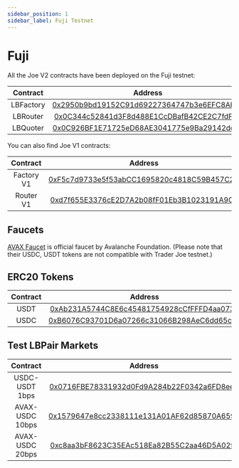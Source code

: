 ```yaml
---
sidebar_position: 1
sidebar_label: Fuji Testnet
---
```


# Fuji

All the Joe V2 contracts have been deployed on the Fuji testnet:

| Contract  |                                                            Address                                                            |
| :-------: | :---------------------------------------------------------------------------------------------------------------------------: |
| LBFactory | [0x2950b9bd19152C91d69227364747b3e6EFC8Ab7F](https://testnet.snowtrace.io/address/0x2950b9bd19152C91d69227364747b3e6EFC8Ab7F) |
| LBRouter  | [0x0C344c52841d3F8d488E1CcDBafB42CE2C7fdFA9](https://testnet.snowtrace.io/address/0x0C344c52841d3F8d488E1CcDBafB42CE2C7fdFA9) |
| LBQuoter  | [0x0C926BF1E71725eD68AE3041775e9Ba29142dca9](https://testnet.snowtrace.io/address/0x0C926BF1E71725eD68AE3041775e9Ba29142dca9) |

You can also find Joe V1 contracts:

|  Contract  |                                                            Address                                                            |
| :--------: | :---------------------------------------------------------------------------------------------------------------------------: |
| Factory V1 | [0xF5c7d9733e5f53abCC1695820c4818C59B457C2C](https://testnet.snowtrace.io/address/0xF5c7d9733e5f53abCC1695820c4818C59B457C2C) |
| Router V1  | [0xd7f655E3376cE2D7A2b08fF01Eb3B1023191A901](https://testnet.snowtrace.io/address/0xd7f655E3376cE2D7A2b08fF01Eb3B1023191A901) |

## Faucets

[AVAX Faucet](https://faucet.avax.network/) is official faucet by Avalanche Foundation. (Please note that their USDC, USDT tokens are not compatible with Trader Joe testnet.)

## ERC20 Tokens

| Contract |                                                                   Address                                                                   |
| :------: | :-----------------------------------------------------------------------------------------------------------------------------------------: |
|   USDT   | [0xAb231A5744C8E6c45481754928cCfFFFD4aa0732](https://testnet.snowtrace.io/address/0xAb231A5744C8E6c45481754928cCfFFFD4aa0732#writeContract) |
|   USDC   | [0xB6076C93701D6a07266c31066B298AeC6dd65c2d](https://testnet.snowtrace.io/address/0xB6076C93701D6a07266c31066B298AeC6dd65c2d#writeContract) |

## Test LBPair Markets

|    Contract     |                                                            Address                                                            |
| :-------------: | :---------------------------------------------------------------------------------------------------------------------------: |
| USDC-USDT 1bps  | [0x0716FBE78331932d0Fd9A284b22F0342a6FD8ee8](https://testnet.snowtrace.io/address/0x0716FBE78331932d0Fd9A284b22F0342a6FD8ee8) |
| AVAX-USDC 10bps | [0x1579647e8cc2338111e131A01AF62d85870A659b](https://testnet.snowtrace.io/address/0x1579647e8cc2338111e131A01AF62d85870A659b) |
| AVAX-USDC 20bps | [0xc8aa3bF8623C35EAc518Ea82B55C2aa46D5A02f6](https://testnet.snowtrace.io/address/0xc8aa3bF8623C35EAc518Ea82B55C2aa46D5A02f6) |
